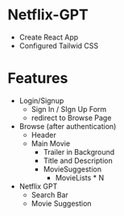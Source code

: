 # Netflix-GPT

- Create React App
- Configured Tailwid CSS


# Features
- Login/Signup
    - Sign In / SIgn Up Form
    - redirect to Browse Page
- Browse (after authentication)
    - Header
    - Main Movie
        - Trailer in Background
        - Title and Description
        - MovieSuggestion
            - MovieLists * N
- Netflix GPT
    - Search Bar
    -  Movie Suggestion